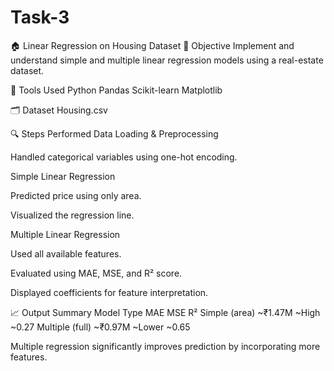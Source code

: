 # Task-3
🏠 Linear Regression on Housing Dataset
📌 Objective
Implement and understand simple and multiple linear regression models using a real-estate dataset.

🧰 Tools Used
Python
Pandas
Scikit-learn
Matplotlib

🗂️ Dataset
Housing.csv

🔍 Steps Performed
Data Loading & Preprocessing

Handled categorical variables using one-hot encoding.

Simple Linear Regression

Predicted price using only area.

Visualized the regression line.

Multiple Linear Regression

Used all available features.

Evaluated using MAE, MSE, and R² score.

Displayed coefficients for feature interpretation.

📈 Output Summary
Model Type	MAE	MSE	R²
Simple (area)	~₹1.47M	~High	~0.27
Multiple (full)	~₹0.97M	~Lower	~0.65

Multiple regression significantly improves prediction by incorporating more features.
